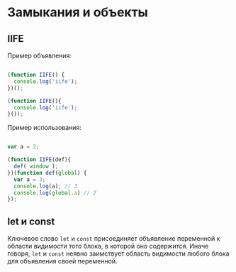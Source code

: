 # Замыкания и объекты

## IIFE

Пример объявления:

```js

(function IIFE() {
  console.log('iife');
})();

(function IIFE(){
  console.log('iife');
}());

```

Пример использования:

```js

var a = 2;

(function IIFE(def){
  def( window );
})(function def(global) {
  var a = 3;
  console.log(a); // 3
  console.log(global.a) // 2
});

```

## let и const

Ключевое слово `let` и `const` присоединяет объявление переменной к области видимости того блока, в которой оно содержится. Иначе говоря, `let` и `const` неявно заимствует область видимости любого блока для объявления своей переменной.
